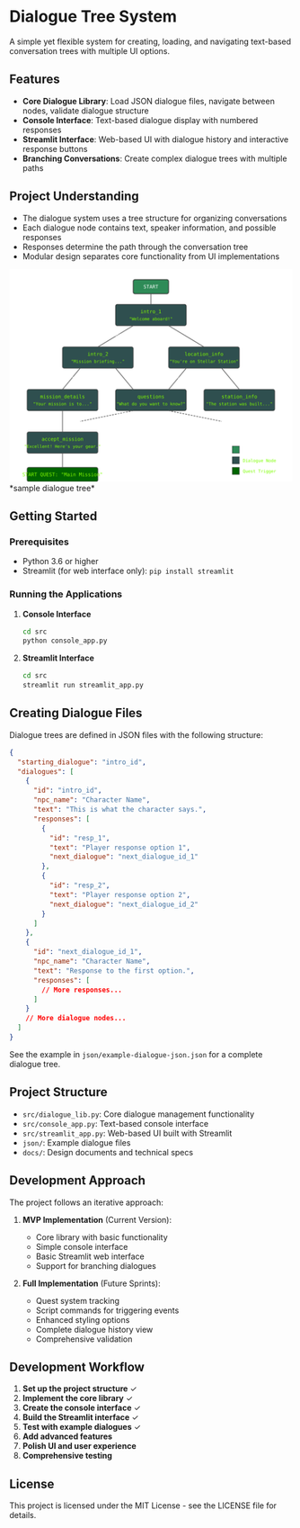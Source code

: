 # Dialogue Tree System

A simple yet flexible system for creating, loading, and navigating text-based conversation trees with multiple UI options.

## Features

- **Core Dialogue Library**: Load JSON dialogue files, navigate between nodes, validate dialogue structure
- **Console Interface**: Text-based dialogue display with numbered responses
- **Streamlit Interface**: Web-based UI with dialogue history and interactive response buttons
- **Branching Conversations**: Create complex dialogue trees with multiple paths

## Project Understanding

- The dialogue system uses a tree structure for organizing conversations
- Each dialogue node contains text, speaker information, and possible responses
- Responses determine the path through the conversation tree
- Modular design separates core functionality from UI implementations

<img src="docs/dialogue-tree-diagram-svg.svg">
*sample dialogue tree*

## Getting Started

### Prerequisites

- Python 3.6 or higher
- Streamlit (for web interface only): `pip install streamlit`

### Running the Applications

1. **Console Interface**

   ```bash
   cd src
   python console_app.py
   ```

2. **Streamlit Interface**

   ```bash
   cd src
   streamlit run streamlit_app.py
   ```

## Creating Dialogue Files

Dialogue trees are defined in JSON files with the following structure:

```json
{
  "starting_dialogue": "intro_id",
  "dialogues": [
    {
      "id": "intro_id",
      "npc_name": "Character Name",
      "text": "This is what the character says.",
      "responses": [
        {
          "id": "resp_1",
          "text": "Player response option 1",
          "next_dialogue": "next_dialogue_id_1"
        },
        {
          "id": "resp_2",
          "text": "Player response option 2",
          "next_dialogue": "next_dialogue_id_2"
        }
      ]
    },
    {
      "id": "next_dialogue_id_1",
      "npc_name": "Character Name",
      "text": "Response to the first option.",
      "responses": [
        // More responses...
      ]
    }
    // More dialogue nodes...
  ]
}
```

See the example in `json/example-dialogue-json.json` for a complete dialogue tree.

## Project Structure

- `src/dialogue_lib.py`: Core dialogue management functionality
- `src/console_app.py`: Text-based console interface
- `src/streamlit_app.py`: Web-based UI built with Streamlit
- `json/`: Example dialogue files
- `docs/`: Design documents and technical specs

## Development Approach

The project follows an iterative approach:

1. **MVP Implementation** (Current Version):
   - Core library with basic functionality
   - Simple console interface
   - Basic Streamlit web interface
   - Support for branching dialogues

2. **Full Implementation** (Future Sprints):
   - Quest system tracking
   - Script commands for triggering events
   - Enhanced styling options
   - Complete dialogue history view
   - Comprehensive validation

## Development Workflow

1. **Set up the project structure** ✓
2. **Implement the core library** ✓
3. **Create the console interface** ✓
4. **Build the Streamlit interface** ✓
5. **Test with example dialogues** ✓
6. **Add advanced features**
7. **Polish UI and user experience**
8. **Comprehensive testing**

## License

This project is licensed under the MIT License - see the LICENSE file for details.
